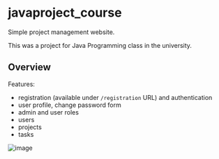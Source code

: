 # javaproject_course

Simple project management website.

This was a project for Java Programming class in the university.

## Overview

Features:

- registration (available under `/registration` URL) and authentication
- user profile, change password form
- admin and user roles
- users
- projects
- tasks

![image](https://user-images.githubusercontent.com/14141957/128606516-6488ca7f-b8fd-43c0-8b90-68cc4a147a7a.png)
